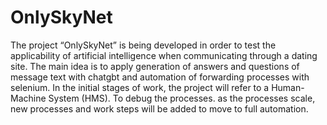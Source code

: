# OnlySkyNet
The project “OnlySkyNet” is being developed in order to test the applicability of artificial intelligence when communicating through a dating site. The main idea is to apply generation of answers and questions of message text with chatgbt and automation of forwarding processes with selenium. In the initial stages of work, the project will refer to a Human-Machine System (HMS). To debug the processes. as the processes scale, new processes and work steps will be added to move to full automation.

